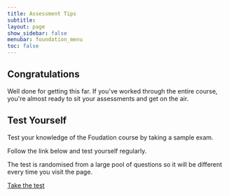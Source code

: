 ```yaml
---
title: Assessment Tips
subtitle: 
layout: page
show_sidebar: false
menubar: foundation_menu
toc: false
---
```


## Congratulations

Well done for getting this far. If you've worked through the entire course, you're almost ready to sit your assessments and get on the air.

## Test Yourself

Test your knowledge of the Foudation course by taking a sample exam. 

Follow the link below and test yourself regularly. 

The test is randomised from a large pool of questions so it will be different every time you visit the page.

[Take the test](../../foundation_quiz/)